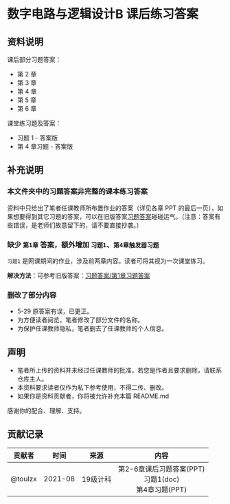 # 数字电路与逻辑设计B 课后练习答案

## 资料说明

课后部分习题答案：

- 第 2 章
- 第 3 章
- 第 4 章
- 第 5 章
- 第 6 章

课堂练习题及答案：

- 习题 1 - 答案版
- 第 4 章习题 - 答案版

## 补充说明

### 本文件夹中的习题答案非完整的课本练习答案

资料中只给出了笔者任课教师所布置作业的答案（详见各章 PPT 的最后一页），如果想要得到其它习题的答案，可以在旧版答案[习题答案](https://github.com/NJUPTFreeExams/NJUPT-General-Free-Exams/tree/master/%E6%95%B0%E5%AD%97%E7%94%B5%E8%B7%AF%E4%B8%8E%E9%80%BB%E8%BE%91%E8%AE%BE%E8%AE%A1B/%E6%95%B0%E7%94%B5%E4%B9%A0%E9%A2%98%E7%AD%94%E6%A1%88)碰碰运气。（注意：答案有些错误，是老师们故意留下的，请不要直接抄袭。）

### 缺少 `第1章` 答案，额外增加 `习题1`、`第4章触发器习题`

`习题1` 是网课期间的作业，涉及前两章内容。读者可将其视为一次课堂练习。

__解决方法__：可参考旧版答案：[习题答案/第1章习题答案]([../数电习题答案/第1章习题答案.doc](https://github.com/NJUPTFreeExams/NJUPT-General-Free-Exams/tree/master/%E6%95%B0%E5%AD%97%E7%94%B5%E8%B7%AF%E4%B8%8E%E9%80%BB%E8%BE%91%E8%AE%BE%E8%AE%A1B/%E6%95%B0%E7%94%B5%E4%B9%A0%E9%A2%98%E7%AD%94%E6%A1%8))

### 删改了部分内容

- 5-29 原答案有误，已更正。
- 为方便读者阅览，笔者修改了部分文件的名称。
- 为保护任课教师隐私，笔者删去了任课教师的个人信息。

## 声明

- 笔者所上传的资料并未经过任课教师的批准，若您是作者且要求删除，请联系仓库主人。
- 本资料要求读者仅作为私下参考使用，不得二传、删改。
- 如果你是资料贡献者，你将被允许补充本篇 README.md

感谢你的配合、理解、支持。

## 贡献记录

| 贡献者 | 时间 | 来源 | 内容 |
|-------------------|:--------:|:--------:|:-------:|
|   @toulzx     | 2021-08 | 19级计科 | 第2-6章课后习题答案(PPT)</br>习题1(doc)</br>第4章习题(PPT) |
